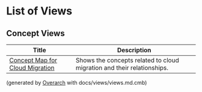 # List of Views

## Concept Views
| Title | Description |
|---|---|
| [Concept Map for Cloud Migration](concept-view.md) | Shows the concepts related to cloud migration and their relationships. |


(generated by [Overarch](https://github.com/soulspace-org/overarch) with docs/views/views.md.cmb)
